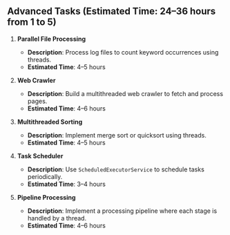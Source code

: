 ## **Advanced Tasks** (Estimated Time: 24–36 hours from 1 to 5)

1. **Parallel File Processing**
    - **Description**: Process log files to count keyword occurrences using threads.
    - **Estimated Time**: 4–5 hours

2. **Web Crawler**
    - **Description**: Build a multithreaded web crawler to fetch and process pages.
    - **Estimated Time**: 4–6 hours

3. **Multithreaded Sorting**
    - **Description**: Implement merge sort or quicksort using threads.
    - **Estimated Time**: 4–5 hours

4. **Task Scheduler**
    - **Description**: Use `ScheduledExecutorService` to schedule tasks periodically.
    - **Estimated Time**: 3–4 hours

5. **Pipeline Processing**
    - **Description**: Implement a processing pipeline where each stage is handled by a thread.
    - **Estimated Time**: 4–6 hours
